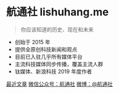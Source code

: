 # 航通社 lishuhang.me

> 你应该知道的历史、现在和未来

- 创始于 2015 年
- 提供全原创科技新闻和观点
- 目前已入驻几乎所有媒体平台
- 主流科技媒体同步传播，覆盖主流人群
- 钛媒体、新浪科技 2019 年度作者

[最近文章](introduction)
[微信公众号：航通社](https://mp.weixin.qq.com/mp/qrcode?scene=10000004&__biz=MjM5Mjg1ODIxMQ==&mid=503174856&idx=1&sn=f97dadc8b1ca7cd2344fa2f3e331e8e2)
[微博：@航通社](https://weibo.com/lifeissohappy)

